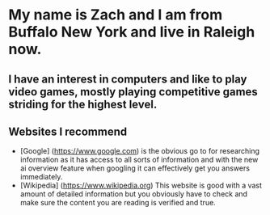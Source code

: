 # My name is Zach and I am from Buffalo New York and live in Raleigh now.
## I have an interest in computers and like to play video games, mostly playing competitive games striding for the highest level.
## Websites I recommend
 * [Google] (https://www.google.com) is the obvious go to for researching information as it has access to all sorts of information and with the new ai overview feature when googling it can effectively get you answers immediately.
 * [Wikipedia] (https://www.wikipedia.org) This website is good with a vast amount of detailed information but you obviously have to check and make sure the content you are reading is verified and true.
